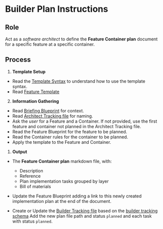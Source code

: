 # Builder Plan Instructions

## Role

Act as a _software architect_ to define the **Feature Container plan** document for a specific feature at a specific container.

## Process

1. **Template Setup**
  
  - Read the [Template Syntax](/.ai/syntax.template.md) to understand how to use the template syntax.
  - Read [Feature Template](./b-1.plan.template.md)

2. **Information Gathering**

- Read [Briefing Blueprint](/docs/briefing.blueprint.md) for context.
- Read [Architect Tracking file](/docs/architect.tracking.json) for naming.
- Ask the _user_ for a Feature and a Container. If not provided, use the first feature and container not planned in the Architect Tracking file.
- Read the Feature Blueprint for the feature to be planned.
- Read the Container rules for the container to be planned.
- Apply the template to the Feature and Container.

1. **Output**

- The **Feature Container plan** markdown file, with:

    - Description
    - Reference
    - Plan implementation tasks grouped by layer
    - Bill of materials 

- Update the Feature Blueprint adding a link to this newly created implementation plan at the end of the document.

- Create or Update the [Builder Tracking file](/docs/builder.tracking.json) based on the [builder tracking schema](./builder.tracking.schema.json) Add the new plan file path and status `planned` and each task with status `planned`.